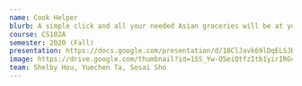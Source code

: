 ```yaml
---
name: Cook Helper
blurb: A simple click and all your needed Asian groceries will be at your doorstep! With Cook Helper, you don’t need to wait for days or spend traveling for Asian groceries anymore. We also provide authentic recipes of Asian cuisines and you are more than welcome to share yours, too! Get ready to enjoy your home-made Asian food!
course: CS102A
semester: 2020 (Fall)
presentation: https://docs.google.com/presentation/d/10ClJavk69lDqELSJKlJ8XmUM2HlHEWLk6QF_RE9ZRsA/edit?usp=sharing
image: https://drive.google.com/thumbnail?id=1SS_Yw-O5eiQtfzItb1yirIRGcWsCk5VR
team: Shelby Hou, Yuechen Ta, Sosai Sho
---
```

